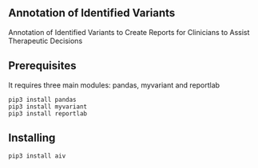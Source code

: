 ## Annotation of Identified Variants

Annotation of Identified Variants to Create Reports for Clinicians to Assist Therapeutic Decisions

## Prerequisites

It requires three main modules: pandas, myvariant and reportlab

```
pip3 install pandas
pip3 install myvariant
pip3 install reportlab
```

## Installing

```
pip3 install aiv
```
